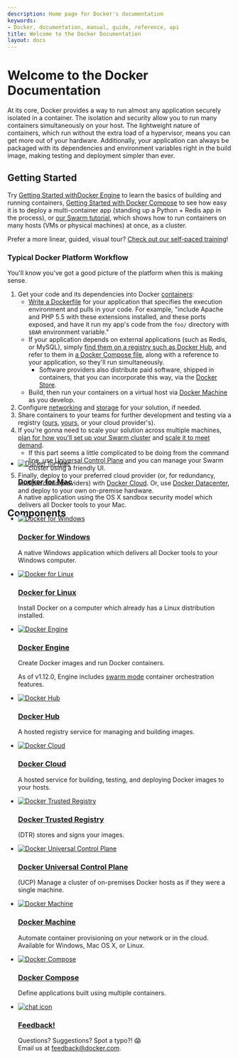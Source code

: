 ```yaml
---
description: Home page for Docker's documentation
keywords:
- Docker, documentation, manual, guide, reference, api
title: Welcome to the Docker Documentation
layout: docs
---
```


# Welcome to the Docker Documentation

At its core, Docker provides a way to run almost any application securely
isolated in a container. The isolation and security allow you to run many
containers simultaneously on your host. The lightweight nature of containers,
which run without the extra load of a hypervisor, means you can get more out of
your hardware. Additionally, your application can always be packaged with its
dependencies and environment variables right in the build image, making testing
and deployment simpler than ever.

## Getting Started

Try [Getting Started withDocker Engine](engine/getstarted/index.md) to learn the
basics of building and running containers, [Getting Started with Docker Compose](compose/gettingstarted.md) to see
how easy it is to deploy a multi-container app (standing up a Python + Redis app in the process), or [our Swarm tutorial](engine/swarm/swarm-tutorial/index.md), which
shows how to run containers on many hosts (VMs or physical machines) at once,
as a cluster.

Prefer a more linear, guided, visual tour? [Check out our self-paced training](https://training.docker.com/self-paced-training)!

### Typical Docker Platform Workflow

You'll know you've got a good picture of the platform when this is making sense.

1. Get your code and its dependencies into Docker [containers](engine/getstarted/step_two.md):
   - [Write a Dockerfile](engine/getstarted/step_four.md) for your application that specifies the execution
     environment and pulls in your code. For example, "include Apache and PHP 5.5 with these extensions installed, and these ports exposed, and have it run my app's code from the `foo/` directory with `$BAR` environment variable."
   - If your application depends on external applications (such as Redis, or
     MySQL), simply [find them on a registry such as Docker Hub](docker-hub/repos.md), and refer to them in
     [a Docker Compose file](compose/overview.md), along with a reference to your application, so they'll run
     simultaneously.
     - Software providers also distribute paid software, shipped
       in containers, that you can incorporate this way, via the [Docker Store](https://store.docker.com).
   - Build, then run your containers on a virtual host via [Docker Machine](machine/overview.md) as you develop.
2. Configure [networking](engine/tutorials/networkingcontainers.md) and
   [storage](engine/tutorials/dockervolumes.md) for your solution, if needed.
3. Share containers to your teams for further development
   and testing via a registry ([ours](engine/tutorials/dockerrepos.md), [yours](docker-trusted-registry/index.md), or your cloud provider's).
4. If you're gonna need to scale your solution across multiple machines, [plan
   for how you'll set up your Swarm cluster](engine/swarm/key-concepts.md) and [scale it to meet demand](engine/swarm/swarm-tutorial/index.md).
   - If this part seems a little complicated to be doing from the command line,
     use [Universal Control Plane](ucp/overview.md) and you can manage your
     Swarm cluster using a friendly UI.
5. Finally, deploy to your preferred
   cloud provider (or, for redundancy, *multiple* cloud providers) with [Docker Cloud](docker-cloud/overview.md). Or, use [Docker Datacenter](https://www.docker.com/products/docker-datacenter), and deploy to your own on-premise hardware.

## Components

<section class="section projects_items_section GenericDev" style="margin-top:-150px; margin-bottom:-150px">
<ul class="items widthcol3 media">
<li>
	<div class="media_image">
		<a href="/docker-for-mac/"><img src="/images/icon-apple@2X.png" alt="Docker for Mac"></a>
	</div>
	<div class="media_content">
	<div data-mh="mh_docker_projects">
	<h3><a href="/docker-for-mac/">Docker for Mac</a></h3>
		<p>A native application using the OS X sandbox security model which delivers all Docker tools to your Mac.</p>
	</div>
	</div>
</li>
<li>
	<div class="media_image">
		<a href="/docker-for-windows/"><img src="/images/icon-windows@2X.png" alt="Docker for Windows"></a>
	</div>
	<div class="media_content">
	<div data-mh="mh_docker_projects">
	<h3><a href="/docker-for-windows/">Docker for Windows</a></h3>
		<p>A native Windows application which delivers all Docker tools to your Windows computer.</p>
	</div>
	</div>
</li>
<li>
	<div class="media_image">
		<a href="/engine/installation/linux/"><img src="/images/icon-linux@2X.png" alt="Docker for Linux"></a>
	</div>
	<div class="media_content">
	<div data-mh="mh_docker_projects">
	<h3><a href="/engine/installation/linux/">Docker for Linux</a></h3>
		<p>Install Docker on a computer which already has a Linux distribution installed.</p>
	</div>
	</div>
</li>
</ul>
<ul class="items widthcol media">
<li>
<div class="media_image">
	<a href="/engine/installation/"><img src="/images/icon-engine@2X.png" alt="Docker Engine"></a>
</div>
	<div class="media_content">
	<div data-mh="mh_docker_projects">
	<h3><a href="/engine/installation/">Docker Engine</a></h3>
		<p>
    Create Docker images and run Docker containers.</p>
    <p>
		As of v1.12.0, Engine includes <a href="/engine/swarm/">swarm mode</a> container orchestration features.</p>
	</div>
	</div>
</li>
</ul>
<ul class="items widthcol2 media">
<li>
<div class="media_image">
	<a href="/docker-hub/overview/"><img src="/images/icon-hub@2X.png" alt="Docker Hub"></a>
</div>
	<div class="media_content">
	<div data-mh="mh_docker_projects">
	<h3><a href="/docker-hub/overview/">Docker Hub</a></h3>
		<p>
    A hosted registry service for managing and building images.</p>
	</div>
	</div>
</li>
<li>
<div class="media_image">
	<a href="/docker-cloud/overview/"><img src="/images/icon-cloud@2X.png" alt="Docker Cloud"></a>
</div>
	<div class="media_content">
	<div data-mh="mh_docker_projects">
	<h3><a href="/docker-cloud/overview/">Docker Cloud</a></h3>
		<p>
    A hosted service for building, testing, and deploying Docker images to your hosts.</p>
	</div>
	</div>
</li>
<li>
<div class="media_image">
	<a href="/docker-trusted-registry/"><img src="/images/icon-registry@2X.png" alt="Docker Trusted Registry"></a>
</div>
	<div class="media_content">
	<div data-mh="mh_docker_projects">
	<h3><a href="/docker-trusted-registry/">Docker Trusted Registry</a></h3>
		<p>
    (DTR) stores and signs your images.</p>
	</div>
	</div>
</li>
<li>
<div class="media_image">
	<a href="/ucp/overview/"><img src="/images/icon-ucp@2X.png" alt="Docker Universal Control Plane"></a>
</div>
	<div class="media_content">
	<div data-mh="mh_docker_projects">
	<h3><a href="/ucp/overview/">Docker Universal Control Plane</a></h3>
		<p>
    (UCP) Manage a cluster of on-premises Docker hosts as if they were a single machine.
    </p>
	</div>
	</div>
</li>
<li>
<div class="media_image">
	<a href="/machine/install-machine/"><img src="/images/icon-machine@2X.png" alt="Docker Machine"></a>
</div>
	<div class="media_content">
	<div data-mh="mh_docker_projects">
	<h3><a href="/machine/install-machine/">Docker Machine</a></h3>
		<p>
    Automate container provisioning on your network or in
    the cloud. Available for Windows, Mac OS X, or Linux.</p>
	</div>
	</div>
</li>
<li>
<div class="media_image">
	<a href="/compose/overview/"><img src="/images/icon-compose@2X.png" alt="Docker Compose"></a>
</div>
	<div class="media_content">
	<div data-mh="mh_docker_projects">
	<h3><a href="/compose/overview/">Docker Compose</a></h3>
		<p>
    Define applications built using multiple containers.</p>
	</div>
	</div>
</li>
</ul>

<ul class="media">
<li>
<div class="media_image">
	<a href="mailto:feedback@docker.com?subject=Docker%20Feedback"><img src="/images/chat.png" alt="chat icon"></a>
</div>
	<div class="media_content">
	<div data-mh="mh_docker_projects">
	<h3><a href="mailto:feedback@docker.com?subject=Docker%20Feedback">Feedback!</a></h3>
		<p>
    Questions? Suggestions? Spot a typo?! 😱<br/>
    Email us at <a href="mailto:feedback@docker.com?subject=Docker%20Feedback">feedback@docker.com</a>.
    </p>
	</div>
	</div>


</li>
</ul>
</section>
